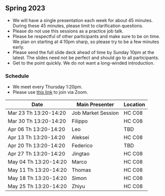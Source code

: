 ## Spring 2023

- We will have a single presentation each week for about 45 minutes. During these 45 minutes, please limit to clarification questions.
- Please do not use this sessions as a practice job talk.
- Please be respectful of other participants and make sure to be on time. We plan on starting at 4:10pm sharp, so please try to be a few minutes early.
- Please send the full slide deck ahead of time by Sunday 10pm at the latest. The slides need not be perfect and should go to all participants.
- Get to the point quickly. We do not want a long-winded introduction.

### Schedule

- We meet every Thursday 1:20pm.
- Please use [this link](https://uchicago.zoom.us/j/95898640509?pwd=TmtlQzJadFBnOTgwSzdya2JHckZ4QT09) to join via Zoom.

| Date                        | Main Presenter     | Location      |
|-----------------------------|--------------------|---------------|
| Mar 23 Th 13:20-14:20       | Job Market Session | HC C08        |
| Mar 30 Th 13:20-14:20       | Filippo            | HC C08        |
| Apr 06 Th 13:20-14:20       | Leo                | TBD           |
| Apr 13 Th 13:20-14:20       | Aleksei            | HC C08        |
| Apr 20 Th 13:20-14:20       | Federico           | TBD           |
| Apr 27 Th 13:20-14:20       | Jingtao            | HC C08        |
| May 04 Th 13:20-14:20       | Marco              | HC C08        |
| May 11 Th 13:20-14:20       | Thomas             | HC C08        |
| May 18 Th 13:20-14:20       | Simon              | HC C08        |
| May 25 Th 13:20-14:20       | Zhiyu              | HC C08        |

